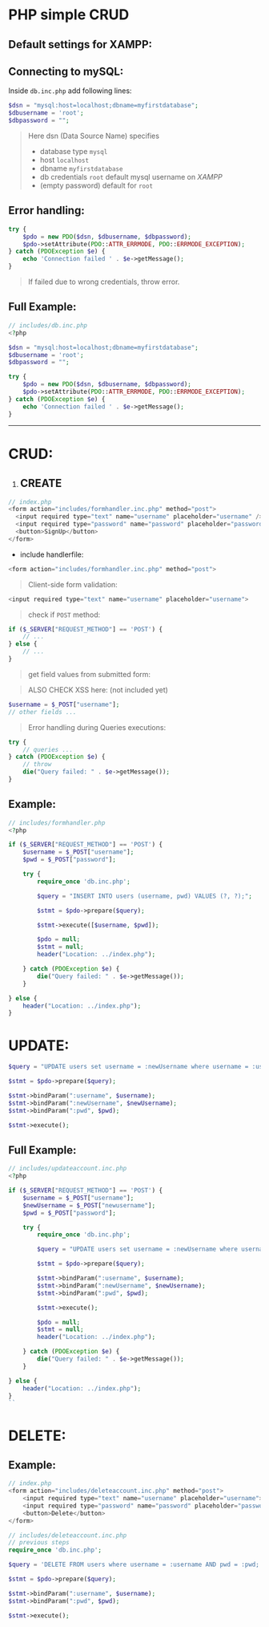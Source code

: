 # PHP simple CRUD

## Default settings for XAMPP:

## Connecting to mySQL:

Inside `db.inc.php` add following lines:

```php
$dsn = "mysql:host=localhost;dbname=myfirstdatabase";
$dbusername = 'root';
$dbpassword = "";
```

> Here dsn (Data Source Name) specifies
>
> - database type `mysql`
> - host `localhost`
> - dbname `myfirstdatabase`
> - db credentials `root` default mysql username on _XAMPP_
> - (empty password) default for `root`

## Error handling:

```php
try {
    $pdo = new PDO($dsn, $dbusername, $dbpassword);
    $pdo->setAttribute(PDO::ATTR_ERRMODE, PDO::ERRMODE_EXCEPTION);
} catch (PDOException $e) {
    echo 'Connection failed ' . $e->getMessage();
}
```

> If failed due to wrong credentials, throw error.

## Full Example:

```php
// includes/db.inc.php
<?php

$dsn = "mysql:host=localhost;dbname=myfirstdatabase";
$dbusername = 'root';
$dbpassword = "";

try {
    $pdo = new PDO($dsn, $dbusername, $dbpassword);
    $pdo->setAttribute(PDO::ATTR_ERRMODE, PDO::ERRMODE_EXCEPTION);
} catch (PDOException $e) {
    echo 'Connection failed ' . $e->getMessage();
}
```

---

# CRUD:

1. ## CREATE

```php
// index.php
<form action="includes/formhandler.inc.php" method="post">
  <input required type="text" name="username" placeholder="username" />
  <input required type="password" name="password" placeholder="password" />
  <button>SignUp</button>
</form>
```

- include handlerfile:

```php
<form action="includes/formhandler.inc.php" method="post">
```

> Client-side form validation:

```php
<input required type="text" name="username" placeholder="username">
```

> check if `POST` method:

```php
if ($_SERVER["REQUEST_METHOD"] == 'POST') {
    // ...
} else {
    // ...
}
```

> get field values from submitted form:

> ALSO CHECK XSS here: (not included yet)

```php
$username = $_POST["username"];
// other fields ...
```

> Error handling during Queries executions:

```php
try {
    // queries ...
} catch (PDOException $e) {
    // throw
    die("Query failed: " . $e->getMessage());
}
```

## Example:

```php
// includes/formhandler.php
<?php

if ($_SERVER["REQUEST_METHOD"] == 'POST') {
    $username = $_POST["username"];
    $pwd = $_POST["password"];

    try {
        require_once 'db.inc.php';

        $query = "INSERT INTO users (username, pwd) VALUES (?, ?);";

        $stmt = $pdo->prepare($query);

        $stmt->execute([$username, $pwd]);

        $pdo = null;
        $stmt = null;
        header("Location: ../index.php");

    } catch (PDOException $e) {
        die("Query failed: " . $e->getMessage());
    }

} else {
    header("Location: ../index.php");
}
```

# UPDATE:

```php
$query = "UPDATE users set username = :newUsername where username = :username and pwd = :pwd;";

$stmt = $pdo->prepare($query);

$stmt->bindParam(":username", $username);
$stmt->bindParam(":newUsername", $newUsername);
$stmt->bindParam(":pwd", $pwd);

$stmt->execute();
```

## Full Example:

```php
// includes/updateaccount.inc.php
<?php

if ($_SERVER["REQUEST_METHOD"] == 'POST') {
    $username = $_POST["username"];
    $newUsername = $_POST["newusername"];
    $pwd = $_POST["password"];

    try {
        require_once 'db.inc.php';

        $query = "UPDATE users set username = :newUsername where username = :username and pwd = :pwd;";

        $stmt = $pdo->prepare($query);

        $stmt->bindParam(":username", $username);
        $stmt->bindParam(":newUsername", $newUsername);
        $stmt->bindParam(":pwd", $pwd);

        $stmt->execute();

        $pdo = null;
        $stmt = null;
        header("Location: ../index.php");

    } catch (PDOException $e) {
        die("Query failed: " . $e->getMessage());
    }

} else {
    header("Location: ../index.php");
}
``
```

# DELETE:

## Example:

```php
// index.php
<form action="includes/deleteaccount.inc.php" method="post">
    <input required type="text" name="username" placeholder="username">
    <input required type="password" name="password" placeholder="password">
    <button>Delete</button>
</form>
```

```php
// includes/deleteaccount.inc.php
// previous steps
require_once 'db.inc.php';

$query = 'DELETE FROM users where username = :username AND pwd = :pwd;';

$stmt = $pdo->prepare($query);

$stmt->bindParam(":username", $username);
$stmt->bindParam(":pwd", $pwd);

$stmt->execute();
```

